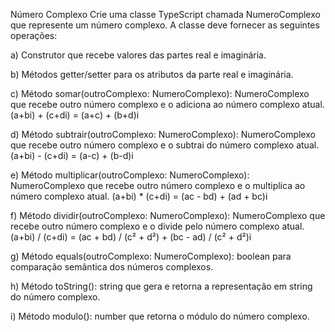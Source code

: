  Número Complexo
Crie uma classe TypeScript chamada NumeroComplexo que represente um número complexo. A classe deve fornecer as seguintes operações:

a) Construtor que recebe valores das partes real e imaginária.

b) Métodos getter/setter para os atributos da parte real e imaginária.

c) Método somar(outroComplexo: NumeroComplexo): NumeroComplexo que recebe outro número complexo e o adiciona ao número complexo atual. (a+bi) + (c+di) = (a+c) + (b+d)i

d) Método subtrair(outroComplexo: NumeroComplexo): NumeroComplexo que recebe outro número complexo e o subtrai do número complexo atual. (a+bi) - (c+di) = (a-c) + (b-d)i

e) Método multiplicar(outroComplexo: NumeroComplexo): NumeroComplexo que recebe outro número complexo e o multiplica ao número complexo atual. (a+bi) * (c+di) = (ac - bd) + (ad + bc)i

f) Método dividir(outroComplexo: NumeroComplexo): NumeroComplexo que recebe outro número complexo e o divide pelo número complexo atual. (a+bi) / (c+di) = (ac + bd) / (c² + d²) + (bc - ad) / (c² + d²)i

g) Método equals(outroComplexo: NumeroComplexo): boolean para comparação semântica dos números complexos.

h) Método toString(): string que gera e retorna a representação em string do número complexo.

i) Método modulo(): number que retorna o módulo do número complexo.
